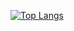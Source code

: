 [![Top Langs](https://github-readme-stats-beryl-nu-33.vercel.app/api/top-langs?username=As1ss)](https://github.com/As1ss/github-readme-stats) 



